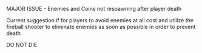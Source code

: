 MAJOR ISSUE - Enemies and Coins not respawning after player death

Current suggestion if for players to avoid enemies at all cost and utilize the fireball shooter to eliminate enemies as soon as possible in order to prevent death

DO NOT DIE

